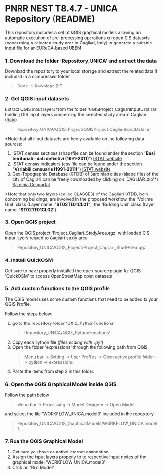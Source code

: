 # PNRR NEST T8.4.7 - UNICA Repository (README)

This repository includes a set of QGIS graphical models allowing an automatic execution of pre-processing operations on open GIS datasets (concerning a selected study area in Cagliari, Italy) to generate a suitable input file for an EUReCA-based UBEM

### 1. Download the folder ‘Repository_UNICA’ and extract the data
Download the repository to your local storage and extract the related data if included in a compressed folder

> Code -> Download ZIP

### 2. Get QGIS input datasets
Extract QGIS input layers from the folder ‘QGISProject_CagliariInputData.rar’ holding GIS input layers concerning the selected study area in Cagliari (Italy)
> Repository_UNICA/QGIS_Project/QGISProject_CagliariInputData.rar

*Note that all input datasets are freely available on the following data sources:
1. ISTAT census sections (shapefile can be found under the section "**Basi territoriali - dati definitivi (1991-2011)**") [ISTAT website](https://www.istat.it/it/archivio/104317#accordions)
2. ISTAT census indicators (csv file can be found under the section "**Variabili censuarie (1991-2011)**") [ISTAT website](https://www.istat.it/it/archivio/104317#accordions)
3. Geo-Topographic Database (GTDB) of Sardinian cities (shape files of the city of Cagliari can be freely downloaded by clicking on 'CAGLIARI.zip'*) [Sardinia Geoportal](https://www.sardegnageoportale.it/index.php?xsl=2420&s=40&v=9&c=95648&na=1&n=10&esp=1&tb=14401)

*Note that only two layers (called CLASSES) of the Cagliari GTDB, both concerning buildings, are involved in the proposed workflow: the 'Volume Unit' class (Layer name: "**ST02TE01CL01**"), the 'Building Unit' class (Layer name: "**ST02TE01CL02**").

### 3. Open QGIS project
Open the QGIS project 'Project_Cagliari_StudyArea.qgz' with loaded GIS input layers related to Cagliari study area
> Repository_UNICA/QGIS_Project/Project_Cagliari_StudyArea.qgz

### 4. Install QuickOSM
Get sure to have properly installed the open-source plugin for QGIS 'QuickOSM' to access OpenStreetMap open datasets

### 5. Add custom functions to the QGIS profile

The QGIS model uses some custom functions that need to be added to your QGIS Profile. 

Follow the steps below:
1. go to the repository folder 'QGIS_PythonFunctions'
    > Repository_UNICA/QGIS_PythonFunctions/
2. Copy each python file (*files ending with '.py'*)
3. Open the folder 'expressions' through the following path from QGIS
   > Menu bar -> Setting -> User Profiles -> Open active profile folder -> python -> expressions
5. Paste the items from step 2 in this folder.

### 6. Open the QGIS Graphical Model inside QGIS
Follow the path below
> Menu bar -> Processing -> Model Designer -> Open Model

and select the file 'WORKFLOW_UNICA.model3' included in the repository

> Repository_UNICA/QGIS_GraphicalModels/WORKFLOW_UNICA.model3

### 7. Run the QGIS Graphical Model
1. Get sure you have an active internet connection
2. Assign the input layers properly to te respective input nodes of the graphical model 'WORKFLOW_UNICA.model3'
3. Click on 'Run Model'.


